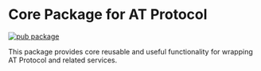 # Core Package for AT Protocol

[![pub package](https://img.shields.io/pub/v/atproto_core.svg?logo=dart&logoColor=00b9fc)](https://pub.dartlang.org/packages/atproto_core)

This package provides core reusable and useful functionality for wrapping AT Protocol and related services.
